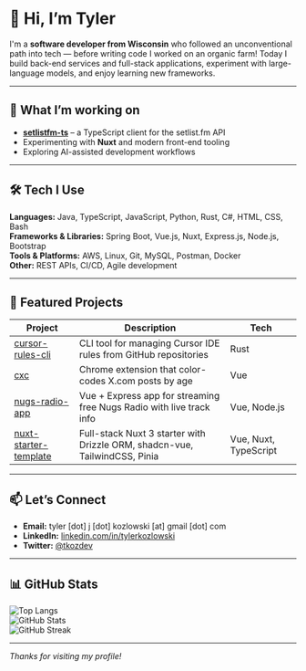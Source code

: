 # 👋 Hi, I’m Tyler

I'm a **software developer from Wisconsin** who followed an unconventional path into tech — before writing code I worked on an organic farm! Today I build back-end services and full-stack applications, experiment with large-language models, and enjoy learning new frameworks.

---

## 🌟 What I’m working on

- **[setlistfm-ts](https://github.com/tkozzer/setlistfm-ts)** – a TypeScript client for the setlist.fm API  
- Experimenting with **Nuxt** and modern front-end tooling  
- Exploring AI-assisted development workflows

---

## 🛠️ Tech I Use

**Languages:** Java, TypeScript, JavaScript, Python, Rust, C#, HTML, CSS, Bash  
**Frameworks & Libraries:** Spring Boot, Vue.js, Nuxt, Express.js, Node.js, Bootstrap  
**Tools & Platforms:** AWS, Linux, Git, MySQL, Postman, Docker  
**Other:** REST APIs, CI/CD, Agile development

---

## 📌 Featured Projects

| Project | Description | Tech |
| ------- | ----------- | ---- |
| [cursor-rules-cli](https://github.com/tkozzer/cursor-rules-cli) | CLI tool for managing Cursor IDE rules from GitHub repositories | Rust |
| [cxc](https://github.com/tkozzer/cxc) | Chrome extension that color-codes X.com posts by age | Vue |
| [nugs-radio-app](https://github.com/tkozzer/nugs-radio-app) | Vue + Express app for streaming free Nugs Radio with live track info | Vue, Node.js |
| [nuxt-starter-template](https://github.com/tkozzer/nuxt-starter-template) | Full-stack Nuxt 3 starter with Drizzle ORM, shadcn-vue, TailwindCSS, Pinia | Vue, Nuxt, TypeScript |

---

## 📫 Let’s Connect

- **Email:** tyler [dot] j [dot] kozlowski [at] gmail [dot] com  
- **LinkedIn:** [linkedin.com/in/tylerkozlowski](https://www.linkedin.com/in/tylerkozlowski)  
- **Twitter:** [@tkozdev](https://twitter.com/tkozdev)

---

## 📊 GitHub Stats

![Top Langs](https://github-readme-stats.vercel.app/api/top-langs?username=tkozzer&show_icons=true&locale=en&layout=compact)  
![GitHub Stats](https://github-readme-stats.vercel.app/api?username=tkozzer&show_icons=true&locale=en)  
![GitHub Streak](https://github-readme-streak-stats.herokuapp.com/?user=tkozzer)

---

_Thanks for visiting my profile!_

